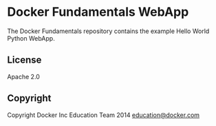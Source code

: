 Docker Fundamentals WebApp
==========================

The Docker Fundamentals repository contains the example Hello World Python WebApp. 

## License

Apache 2.0

## Copyright

Copyright Docker Inc Education Team 2014 <education@docker.com>
